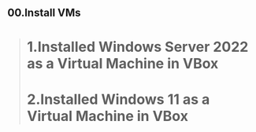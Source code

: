 ## 00.Install VMs
># 1.Installed Windows Server 2022 as a Virtual Machine in VBox
># 2.Installed Windows 11 as a Virtual Machine in VBox